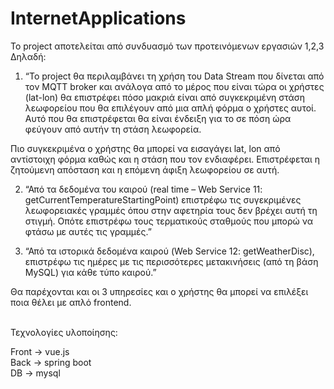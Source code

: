 # InternetApplications
Το project αποτελείται από συνδυασμό των προτεινόμενων εργασιών 1,2,3
Δηλαδή:
 1) “Το project θα περιλαμβάνει τη χρήση του Data Stream που δίνεται από τον MQTT broker και ανάλογα από το μέρος που είναι τώρα οι χρήστες (lat-lon) θα επιστρέφει πόσο    μακριά είναι από συγκεκριμένη στάση λεωφορείου που θα επιλέγουν από μια απλή φόρμα ο χρήστες αυτοί. Αυτό που θα επιστρέφεται θα είναι ένδειξη για το σε πόση ώρα φεύγουν από αυτήν τη στάση λεωφορεία.
 
 Πιο συγκεκριμένα ο χρήστης θα μπορεί να εισαγάγει lat, lon από αντίστοιχη φόρμα καθώς και η στάση που τον ενδιαφέρει. Επιστρέφεται η ζητούμενη απόσταση και η επόμενη άφιξη λεωφορείου σε αυτή.
 
 2) “Από τα δεδομένα του καιρού (real time – Web Service 11: getCurrentTemperatureStartingPoint) επιστρέφω τις συγεκριμένες λεωφορειακές γραμμές όπου στην αφετηρία τους δεν βρέχει αυτή τη στιγμή. Οπότε επιστρέφω τους τερματικούς σταθμούς που μπορώ να φτάσω με αυτές τις γραμμές.”
 
 3) “Από τα ιστορικά δεδομένα καιρού (Web Service 12: getWeatherDisc), επιστρέφω τις ημέρες με τις περισσότερες μετακινήσεις (από τη βάση MySQL) για κάθε τύπο καιρού.”
 
Θα παρέχονται και οι 3 υπηρεσίες και ο χρήστης θα μπορεί να επιλέξει ποια θέλει με απλό frontend. <br/><br/>

Τεχνολογίες υλοποίησης:

Front -> vue.js <br/>
Back -> spring boot <br/>
DB -> mysql
